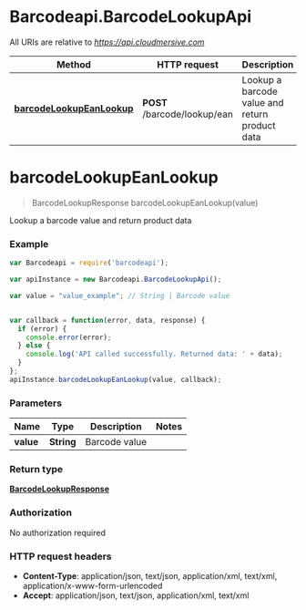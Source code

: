 # Barcodeapi.BarcodeLookupApi

All URIs are relative to *https://api.cloudmersive.com*

Method | HTTP request | Description
------------- | ------------- | -------------
[**barcodeLookupEanLookup**](BarcodeLookupApi.md#barcodeLookupEanLookup) | **POST** /barcode/lookup/ean | Lookup a barcode value and return product data


<a name="barcodeLookupEanLookup"></a>
# **barcodeLookupEanLookup**
> BarcodeLookupResponse barcodeLookupEanLookup(value)

Lookup a barcode value and return product data

### Example
```javascript
var Barcodeapi = require('barcodeapi');

var apiInstance = new Barcodeapi.BarcodeLookupApi();

var value = "value_example"; // String | Barcode value


var callback = function(error, data, response) {
  if (error) {
    console.error(error);
  } else {
    console.log('API called successfully. Returned data: ' + data);
  }
};
apiInstance.barcodeLookupEanLookup(value, callback);
```

### Parameters

Name | Type | Description  | Notes
------------- | ------------- | ------------- | -------------
 **value** | **String**| Barcode value | 

### Return type

[**BarcodeLookupResponse**](BarcodeLookupResponse.md)

### Authorization

No authorization required

### HTTP request headers

 - **Content-Type**: application/json, text/json, application/xml, text/xml, application/x-www-form-urlencoded
 - **Accept**: application/json, text/json, application/xml, text/xml

